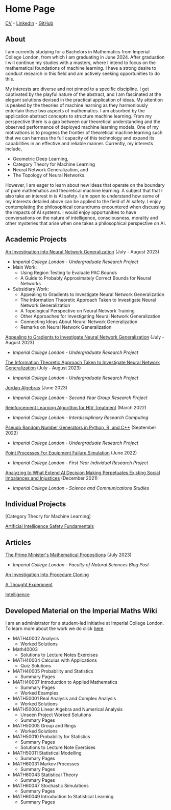 # Home Page

[CV](/download_docs/Thomas_Walker_CV.pdf) - [LinkedIn](https://www.linkedin.com/in/thomas-walker-706854189/) - [GitHub](https://github.com/ThomasWalker1)

## About

I am currently studying for a Bachelors in Mathematics from Imperial College London, from which I am graduating in June 2024. After graduation I will continue my studies with a masters, where I intend to focus on the mathematical foundations of machine learning. I have a strong desire to conduct research in this field and am actively seeking opportunities to do this. 

My interests are diverse and not pinned to a specific discipline. I get captivated by the playful nature of the abstract, and I am fascinated at the elegant solutions devised in the practical application of ideas. My attention is peaked by the theories of machine learning as they harmoniously entertain these two aspects of mathematics. I am absorbed by the application abstract concepts to structure machine learning. From my perspective there is a gap between our theoretical understanding and the observed performance of deployed machine learning models. One of my motivations is to progress the frontier of theoretical machine learning such that we can harness the full capacity of this technology and expand its capabilities in an effective and reliable manner. Currently, my interests include,
- Geometric Deep Learning,
- Category Theory for Machine Learning
- Neural Network Generalization, and
- The Topology of Neural Networks.

However, I am eager to learn about new ideas that operate on the boundary of pure mathematics and theoretical machine learning. A subject that that I also take an interest in is AI safety. I am open to understand how some of my interests detailed above can be applied to the field of AI safety. I enjoy contemplating the philosophical conundrums encountered when discussing the impacts of AI systems. I would enjoy opportunities to have conversations on the nature of intelligence, consciousness, morality and other mysteries that arise when one takes a philosophical perspective on AI.


## Academic Projects

[An Investigation into Neural Network Generalization](/urop2023/overview.html) (July - August 2023)
- *Imperial College London - Undergraduate Research Project*
- Main Work: 
    - Using Region Testing to Evaluate PAC Bounds
    - A Guide to Probably Approximately Correct Bounds for Neural Networks
- Subsidiary Work:
    - Appealing to Gradients to Investigate Neural Network Generalization
    - The Information Theoretic Approach Taken to Investigate Neural Network Generalization
    - A Topological Perspective on Neural Network Training
    - Other Approaches for Investigating Neural Network Generalization
    - Connecting Ideas About Neural Network Generalization
    - Remarks on Neural Network Generalization

[Appealing to Gradients to Investigate Neural Network Generalization](/download_docs/urop2023/appealing_to_gradients.pdf) (July - August 2023)
- *Imperial College London - Undergraduate Research Project*

[The Information Theoretic Approach Taken to Investigate
Neural Network Generalization](/download_docs/urop2023/information_theoretic_approach.pdf) (July - August 2023)
- *Imperial College London - Undergraduate Research Project*

[Jordan Algebras](/download_docs/jordan_algebras.pdf) (June 2023)
- *Imperial College London - Second Year Group Research Project*

[Reinforcement Learning Algorithm for HIV Treatment](/download_docs/rl_hiv_treatment_poster.pdf) (March 2022)
- *Imperial College London - Interdisciplinary Research Computing*

[Pseudo Random Number Generators in Python, R, and C++](/download_docs/pseudo_random_number_generators.pdf) (September 2022)
- *Imperial College London - Undergraduate Research Project*

[Point Processes For Equipment Failure Simulation](/download_docs/pointprocess_poster.pdf) (June 2022)
- *Imperial College London - First Year Individual Research Project*

[Analyzing to What Extend AI Decision Making Perpetuates Existing Social Imbalances and Injustices](/download_docs/algorithmic_decision_making.pdf) (December 2021)
- *Imperial College London - Science and Communications Studies*

## Individual Projects

[Category Theory for Machine Learning]

[Artificial Intelligence Safety Fundamentals](/ai_safety_fundamentals/intro.html)

## Articles

[The Prime Minister's Mathematical Propositions](https://blogs.imperial.ac.uk/natural-sciences/2023/07/11/the-prime-ministers-mathematical-propositions/) (July 2023)
- *Imperial College London - Faculty of Natural Sciences Blog Post*

[An Investigation Into Procedure Cloning](/download_docs/procedure_cloning.pdf)

[A Thought Experiment](/download_docs/thought_experiment.pdf)

[Intelligence](/download_docs/intelligence.pdf)

## Developed Material on the Imperial Maths Wiki

I am an administrator for a student-led initiative at Imperial College London. To learn more about the work we do click [here](https://imperialmathswiki.com/).

- MATH40002 Analysis
    - Worked Solutions
- Math40003
    - Solutions to Lecture Notes Exercises
- MATH40004 Calculus with Applications
    - Quiz Solutions
- MATH40005 Probability and Statistics
    - Summary Pages
- MATH40007 Introduction to Applied Mathematics
    - Summary Pages
    - Worked Examples
- MATH50001 Real Analysis and Complex Analysis
    - Worked Solutions
- MATH50003 Linear Algebra and Numerical Analysis
    - Unseen Project Worked Solutions
    - Summary Pages
- MATH50005 Group and Rings
    - Worked Solutions
- MATH50010 Probability for Statistics
    - Summary Pages
    - Solutions to Lecture Note Exercises
- MATH50011 Statistical Modelling
    - Summary Pages
- MATH60031 Markov Processes
    - Summary Pages
- MATH60043 Statistical Theory
    - Summary Pages
- MATH60047 Stochastic Simulations
    - Summary Pages
- MATH60049 Introduction to Statistical Learning
    - Summary Pages
